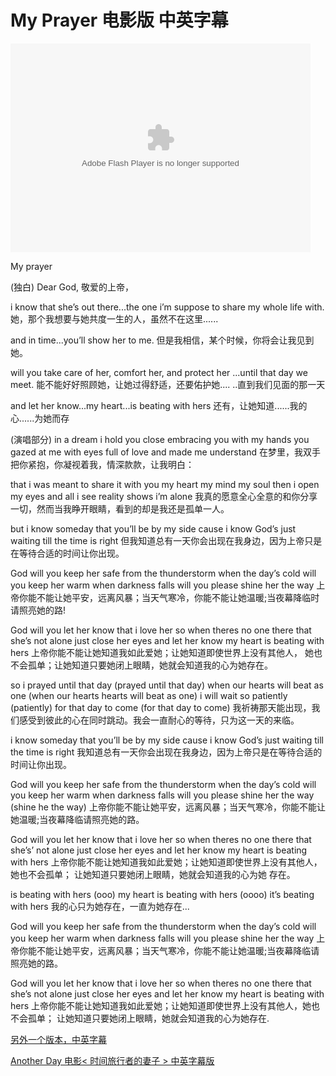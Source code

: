 My Prayer 电影版 中英字幕
========


<embed src="http://player.yinyuetai.com/video/player/296261/v_0.swf" quality="high" width="480" height="334" align="middle"  allowScriptAccess="sameDomain" allowfullscreen="true" type="application/x-shockwave-flash"></embed>

My prayer

(独白)
Dear God,
敬爱的上帝，

i know that she’s out there...the one i’m suppose
to share my whole life with.
她，那个我想要与她共度一生的人，虽然不在这里......

and in time...you’ll show her to me.
但是我相信，某个时候，你将会让我见到她。

will you take care of her, comfort her, and protect her
...until that day we meet.
能不能好好照顾她，让她过得舒适，还要佑护她....
..直到我们见面的那一天

and let her know...my heart...is beating with hers
还有，让她知道......我的心......为她而存

(演唱部分)
in a dream i hold you close embracing you with my hands
you gazed at me with eyes full of love and made me understand
在梦里，我双手把你紧抱，你凝视着我，情深款款，让我明白：

that i was meant to share it with you my heart my mind my soul
then i open my eyes and all i see reality shows i’m alone
我真的愿意全心全意的和你分享一切，然而当我睁开眼睛，看到的却是我还是孤单一人。

but i know someday that you’ll be by my side cause i know God’s
just waiting till the time is right
但我知道总有一天你会出现在我身边，因为上帝只是在等待合适的时间让你出现。

God will you keep her safe from the thunderstorm when the day’s cold
will you keep her warm when darkness falls will you please shine her the way
上帝你能不能让她平安，远离风暴；当天气寒冷，你能不能让她温暖;当夜幕降临时请照亮她的路!

God will you let her know that i love her so when theres no one there that
she’s not alone just close her eyes and let her know my heart is beating with hers
上帝你能不能让她知道我如此爱她；让她知道即使世界上没有其他人，
她也不会孤单；让她知道只要她闭上眼睛，她就会知道我的心为她存在。

so i prayed until that day (prayed until that day) when our hearts will beat as one
(when our hearts hearts will beat as one) i will wait so patiently
(patiently) for that day to come (for that day to come)
我祈祷那天能出现，我们感受到彼此的心在同时跳动。我会一直耐心的等待，只为这一天的来临。

i know someday that you’ll be by my side cause i know God’s
just waiting till the time is right
我知道总有一天你会出现在我身边，因为上帝只是在等待合适的时间让你出现。

God will you keep her safe from the thunderstorm when the day’s cold
will you keep her warm when darkness falls will you please
shine her the way (shine he the way)
上帝你能不能让她平安，远离风暴；当天气寒冷，你能不能让她温暖;当夜幕降临请照亮她的路。

God will you let her know that i love her so when theres no one there that
she’s’ not alone just close her eyes and let her know my heart is beating with hers
上帝你能不能让她知道我如此爱她；让她知道即使世界上没有其他人，她也不会孤单；
让她知道只要她闭上眼睛，她就会知道我的心为她 存在。

is beating with hers (ooo) my heart is beating with hers (oooo)
it’s beating with hers
我的心只为她存在，一直为她存在...

God will you keep her safe from the thunderstorm when the day’s
cold will you keep her warm when darkness falls will you please shine her the way
上帝你能不能让她平安，远离风暴；当天气寒冷，你能不能让她温暖;当夜幕降临请照亮她的路。

God will you let her know that i love her so when theres no one there that
she’s not alone just close her eyes and let her know my heart is beating with hers
上帝你能不能让她知道我如此爱她；让她知道即使世界上没有其他人，她也不会孤单；
让她知道只要她闭上眼睛，她就会知道我的心为她存在.

[另外一个版本，中英字幕](http://www.yinyuetai.com/video/296422)

[Another Day 电影< 时间旅行者的妻子 > 中英字幕版](http://www.yinyuetai.com/video/507846)